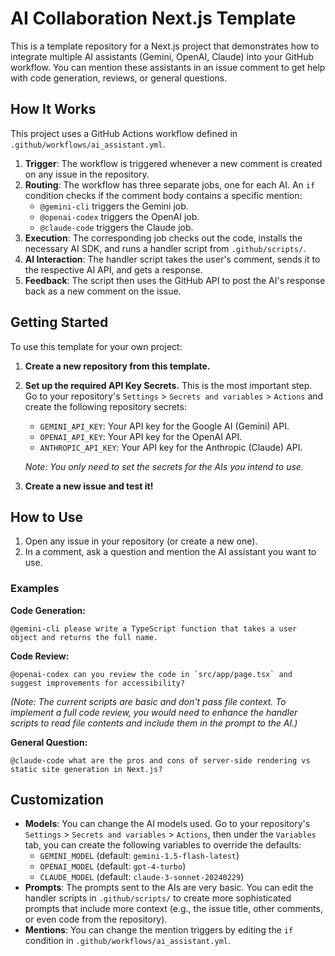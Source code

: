 # AI Collaboration Next.js Template

This is a template repository for a Next.js project that demonstrates how to integrate multiple AI assistants (Gemini, OpenAI, Claude) into your GitHub workflow. You can mention these assistants in an issue comment to get help with code generation, reviews, or general questions.

## How It Works

This project uses a GitHub Actions workflow defined in `.github/workflows/ai_assistant.yml`.

1.  **Trigger**: The workflow is triggered whenever a new comment is created on any issue in the repository.
2.  **Routing**: The workflow has three separate jobs, one for each AI. An `if` condition checks if the comment body contains a specific mention:
    - `@gemini-cli` triggers the Gemini job.
    - `@openai-codex` triggers the OpenAI job.
    - `@claude-code` triggers the Claude job.
3.  **Execution**: The corresponding job checks out the code, installs the necessary AI SDK, and runs a handler script from `.github/scripts/`.
4.  **AI Interaction**: The handler script takes the user's comment, sends it to the respective AI API, and gets a response.
5.  **Feedback**: The script then uses the GitHub API to post the AI's response back as a new comment on the issue.

## Getting Started

To use this template for your own project:

1.  **Create a new repository from this template.**
2.  **Set up the required API Key Secrets.** This is the most important step. Go to your repository's `Settings` > `Secrets and variables` > `Actions` and create the following repository secrets:
    - `GEMINI_API_KEY`: Your API key for the Google AI (Gemini) API.
    - `OPENAI_API_KEY`: Your API key for the OpenAI API.
    - `ANTHROPIC_API_KEY`: Your API key for the Anthropic (Claude) API.

    *Note: You only need to set the secrets for the AIs you intend to use.*

3.  **Create a new issue and test it!**

## How to Use

1.  Open any issue in your repository (or create a new one).
2.  In a comment, ask a question and mention the AI assistant you want to use.

### Examples

**Code Generation:**
```
@gemini-cli please write a TypeScript function that takes a user object and returns the full name.
```

**Code Review:**
```
@openai-codex can you review the code in `src/app/page.tsx` and suggest improvements for accessibility?
```
*(Note: The current scripts are basic and don't pass file context. To implement a full code review, you would need to enhance the handler scripts to read file contents and include them in the prompt to the AI.)*

**General Question:**
```
@claude-code what are the pros and cons of server-side rendering vs static site generation in Next.js?
```

## Customization

-   **Models**: You can change the AI models used. Go to your repository's `Settings` > `Secrets and variables` > `Actions`, then under the `Variables` tab, you can create the following variables to override the defaults:
    -   `GEMINI_MODEL` (default: `gemini-1.5-flash-latest`)
    -   `OPENAI_MODEL` (default: `gpt-4-turbo`)
    -   `CLAUDE_MODEL` (default: `claude-3-sonnet-20240229`)
-   **Prompts**: The prompts sent to the AIs are very basic. You can edit the handler scripts in `.github/scripts/` to create more sophisticated prompts that include more context (e.g., the issue title, other comments, or even code from the repository).
-   **Mentions**: You can change the mention triggers by editing the `if` condition in `.github/workflows/ai_assistant.yml`.